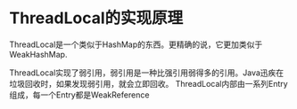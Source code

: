 # ThreadLocal的实现原理

ThreadLocal是一个类似于HashMap的东西。更精确的说，它更加类似于WeakHashMap.

ThreadLocal实现了弱引用，弱引用是一种比强引用弱得多的引用。Java迅疾在垃圾回收时，如果发现弱引用，就会立即回收。
ThreadLocal内部由一系列Entry组成，每一个Entry都是WeakReference<ThreadLocal>